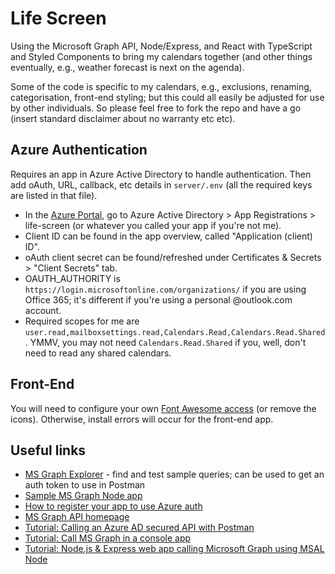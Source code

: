 # Life Screen

Using the Microsoft Graph API, Node/Express, and React with TypeScript and Styled Components to bring my calendars together (and other things eventually, e.g., weather forecast is next on the agenda).

Some of the code is specific to my calendars, e.g., exclusions, renaming, categorisation, front-end styling; but this could all easily be adjusted for use by other individuals. So please feel free to fork the repo and have a go (insert standard disclaimer about no warranty etc etc). 

## Azure Authentication

Requires an app in Azure Active Directory to handle authentication. Then add oAuth, URL, callback, etc details in `server/.env` (all the required keys are listed in that file). 

- In the [Azure Portal](https://portal.azure.com), go to Azure Active Directory > App Registrations > life-screen (or whatever you called your app if you're not me).
- Client ID can be found in the app overview, called "Application (client) ID".
- oAuth client secret can be found/refreshed under Certificates & Secrets > "Client Secrets" tab.
- OAUTH_AUTHORITY is `https://login.microsoftonline.com/organizations/` if you are using Office 365; it's different if you're using a personal @outlook.com account.
- Required scopes for me are `user.read,mailboxsettings.read,Calendars.Read,Calendars.Read.Shared`. YMMV, you may not need `Calendars.Read.Shared` if you, well, don't need to read any shared calendars.

## Front-End

You will need to configure your own [Font Awesome access](https://fontawesome.com/docs/web/setup/packages) (or remove the icons). Otherwise, install errors will occur for the front-end app. 

## Useful links
* [MS Graph Explorer](https://developer.microsoft.com/en-us/graph/graph-explorer) - find and test sample queries; can be used to get an auth token to use in Postman
* [Sample MS Graph Node app](https://github.com/microsoftgraph/msgraph-sample-nodeexpressapp)
* [How to register your app to use Azure auth](https://learn.microsoft.com/en-us/azure/active-directory/develop/quickstart-register-app)
* [MS Graph API homepage](https://developer.microsoft.com/en-us/graph/rest-api)
* [Tutorial: Calling an Azure AD secured API with Postman](https://dev.to/425show/calling-an-azure-ad-secured-api-with-postman-22co)
* [Tutorial: Call MS Graph in a console app](https://learn.microsoft.com/en-us/azure/active-directory/develop/tutorial-v2-nodejs-console)
* [Tutorial: Node.js & Express web app calling Microsoft Graph using MSAL Node](https://github.com/Azure-Samples/ms-identity-javascript-nodejs-tutorial/blob/main/2-Authorization/1-call-graph/README.md)

